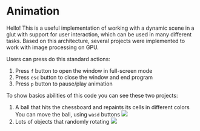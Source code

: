 # Animation

Hello!
This is a useful implementation of working with a dynamic scene in a glut with support for user interaction, which can be used in many different tasks. Based on this architecture, several projects were implemented to work with image processing on GPU. 

Users can press do this standard actions:
1. Press `f` button to open the window in full-screen mode
2. Press  `esc` button to close the window and end program
3. Press `p` button to pause/play animation

To show basics abilities of this code you can see these two projects:
1) A ball that hits the chessboard and repaints its cells in different colors
You can move the ball, using `wasd` buttons
[![](https://res.cloudinary.com/marcomontalbano/image/upload/v1632173188/video_to_markdown/images/google-drive--1jdCZwY5I_lTSH1cmJMuMJaPR8YXPindv-c05b58ac6eb4c4700831b2b3070cd403.jpg)](https://drive.google.com/file/d/1jdCZwY5I_lTSH1cmJMuMJaPR8YXPindv/view?usp=sharing "")
2) Lots of objects that randomly rotating
[![](https://res.cloudinary.com/marcomontalbano/image/upload/v1632173137/video_to_markdown/images/google-drive--1l-3qjVImyA-T3q1tJoY3vneu5eAdBIif-c05b58ac6eb4c4700831b2b3070cd403.jpg)](https://drive.google.com/file/d/1l-3qjVImyA-T3q1tJoY3vneu5eAdBIif/view?usp=sharing "")
